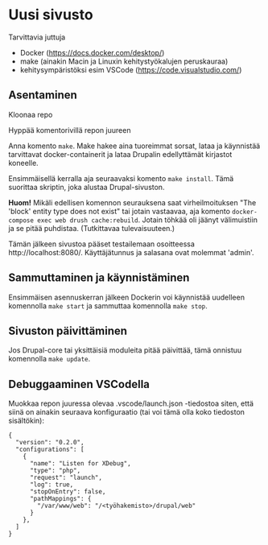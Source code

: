 # Uusi sivusto

Tarvittavia juttuja

- Docker (https://docs.docker.com/desktop/)
- make (ainakin Macin ja Linuxin kehitystyökalujen peruskauraa)
- kehitysympäristöksi esim VSCode (https://code.visualstudio.com/)

## Asentaminen

Kloonaa repo

Hyppää komentorivillä repon juureen

Anna komento `make`. Make hakee aina tuoreimmat sorsat, lataa ja käynnistää
tarvittavat docker-containerit ja lataa Drupalin edellyttämät kirjastot koneelle.

Ensimmäisellä kerralla aja seuraavaksi komento `make install`. Tämä suorittaa
skriptin, joka alustaa Drupal-sivuston.

**Huom!** Mikäli edellisen komennon seurauksena saat virheilmoituksen "The 'block' entity type does
not exist" tai jotain vastaavaa, aja komento `docker-compose exec web drush cache:rebuild`. Jotain
töhkää oli jäänyt välimuistiin ja se pitää puhdistaa. (Tutkittavaa tulevaisuuteen.)

Tämän jälkeen sivustoa pääset testailemaan osoitteessa http://localhost:8080/. Käyttäjätunnus ja
salasana ovat molemmat 'admin'.

## Sammuttaminen ja käynnistäminen

Ensimmäisen asennuskerran jälkeen Dockerin voi käynnistää uudelleen komennolla `make start` ja
sammuttaa komennolla `make stop`.

## Sivuston päivittäminen

Jos Drupal-core tai yksittäisiä moduleita pitää päivittää, tämä onnistuu komennolla
`make update`.

## Debuggaaminen VSCodella

Muokkaa repon juuressa olevaa .vscode/launch.json -tiedostoa siten, että siinä
on ainakin seuraava konfiguraatio (tai voi tämä olla koko tiedoston sisältökin):

```
{
  "version": "0.2.0",
  "configurations": [
    {
      "name": "Listen for XDebug",
      "type": "php",
      "request": "launch",
      "log": true,
      "stopOnEntry": false,
      "pathMappings": {
        "/var/www/web": "/<työhakemisto>/drupal/web"
      }
    },
  ]
}
```
